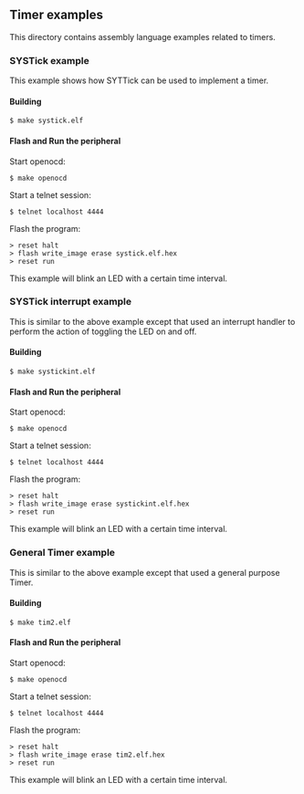 ## Timer examples
This directory contains assembly language examples related to timers.

### SYSTick example
This example shows how SYTTick can be used to implement a timer.

#### Building
```console
$ make systick.elf
```

#### Flash and Run the peripheral
Start openocd:
```console
$ make openocd
```

Start a telnet session:
```console
$ telnet localhost 4444
```

Flash the program:
```console
> reset halt 
> flash write_image erase systick.elf.hex
> reset run
```
This example will blink an LED with a certain time interval.

### SYSTick interrupt example
This is similar to the above example except that used an interrupt handler to
perform the action of toggling the LED on and off.

#### Building
```console
$ make systickint.elf
```

#### Flash and Run the peripheral
Start openocd:
```console
$ make openocd
```

Start a telnet session:
```console
$ telnet localhost 4444
```

Flash the program:
```console
> reset halt 
> flash write_image erase systickint.elf.hex
> reset run
```
This example will blink an LED with a certain time interval.

### General Timer example
This is similar to the above example except that used a general purpose Timer.

#### Building
```console
$ make tim2.elf
```

#### Flash and Run the peripheral
Start openocd:
```console
$ make openocd
```

Start a telnet session:
```console
$ telnet localhost 4444
```

Flash the program:
```console
> reset halt 
> flash write_image erase tim2.elf.hex
> reset run
```
This example will blink an LED with a certain time interval.
